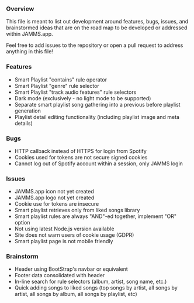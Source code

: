 ### Overview

This file is meant to list out development around features, bugs, issues, and brainstormed ideas that are on the road map to be developed or addressed within JAMMS.app.

Feel free to add issues to the repository or open a pull request to address anything in this file!

### Features

- Smart Playlist "contains" rule operator
- Smart Playlist "genre" rule selector
- Smart Playlist "track audio features" rule selectors
- Dark mode (exclusively - no light mode to be supported)
- Separate smart playlist song gathering into a previous before playlist generation
- Playlist detail editing functionality (including playlist image and meta details)

### Bugs

- HTTP callback instead of HTTPS for login from Spotify
- Cookies used for tokens are not secure signed cookies
- Cannot log out of Spotify account within a session, only JAMMS login

### Issues

- JAMMS.app icon not yet created
- JAMMS.app logo not yet created
- Cookie use for tokens are insecure
- Smart playlist retrieves only from liked songs library
- Smart playlist rules are always "AND"-ed together, implement "OR" option
- Not using latest Node.js version available
- Site does not warn users of cookie usage (GDPR)
- Smart playlist page is not mobile friendly

### Brainstorm

- Header using BootStrap's navbar or equivalent
- Footer data consolidated with header
- In-line search for rule selectors (album, artist, song name, etc.)
- Quick adding songs to liked songs (top songs by artist, all songs by artist, all songs by album, all songs by playlist, etc)

